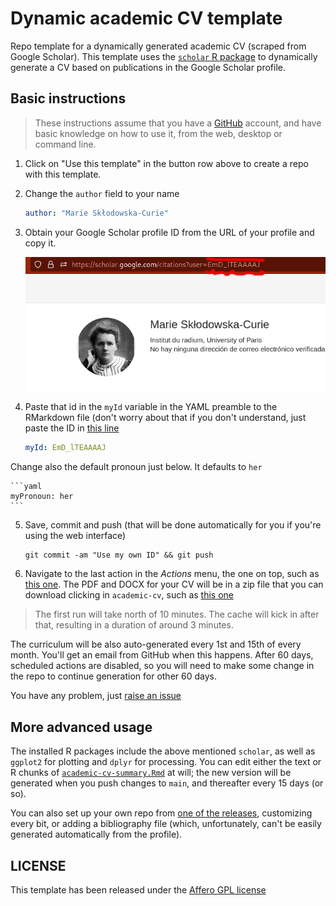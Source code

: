 # Dynamic academic CV template

Repo template for a dynamically generated academic CV (scraped from Google
Scholar). This template uses the [`scholar` R
package](https://cran.r-project.org/web/packages/scholar/index.html) to
dynamically generate a CV based on publications in the Google Scholar profile.

## Basic instructions

> These instructions assume that you have a [GitHub](https://github.com)
account, and have basic knowledge on how to use it, from the web, desktop or
command line.

1. Click on "Use this template" in the button row above to create a repo with
   this template.
2. Change the `author` field to your name

    ```YAML
    author: "Marie Skłodowska-Curie"
    ```

3. Obtain your Google Scholar profile ID from the URL of your profile and copy it.

    ![Google Profile ID](https://raw.githubusercontent.com/JJ/cv/master/img/marie-curie-id.png)

4. Paste that id in the `myId` variable in the YAML preamble to the RMarkdown
   file (don't worry about that if you don't understand, just paste the ID in
   [this line](https://github.com/JJ/dynamic-academic-cv-template/blob/95157f5627223d26d6362a366e963e21e09b252f/academic-cv-summary.Rmd#L9)

    ```yaml
    myId: EmD_lTEAAAAJ
    ```

Change also the default pronoun just below. It defaults to `her`

    ```yaml
    myPronoun: her
    ```

5. Save, commit and push (that will be done automatically for you if you're
   using the web interface)

    ```shell
    git commit -am "Use my own ID" && git push
    ```

6. Navigate to the last action in the *Actions* menu, the one on top, such as
   [this
   one](https://github.com/JJ/dynamic-academic-cv-template/actions/runs/4487482539). The
   PDF and DOCX for your CV will be in a zip file that you can download clicking in
   `academic-cv`, such as [this
   one](https://github.com/JJ/dynamic-academic-cv-template/suites/11725063370/artifacts/610441418)

> The first run will take north of 10 minutes. The cache will kick in after
that, resulting in a duration of around 3 minutes.

The curriculum will be also auto-generated every 1st and 15th of every
month. You'll get an email from GitHub when this happens. After 60
days, scheduled actions are disabled, so you will need to make some
change in the repo to continue generation for other 60 days.

You have any problem, just [raise an issue](https://github.com/JJ/dynamic-academic-cv-template/issues)

## More advanced usage

The installed R packages include the above mentioned `scholar`, as well as
`ggplot2` for plotting and `dplyr` for processing. You can edit either the text
or R chunks of [`academic-cv-summary.Rmd`](academic-cv-summary.Rmd) at will; the
new version will be generated when you push changes to `main`, and thereafter
every 15 days (or so).

You can also set up your own repo from [one of the
releases](https://github.com/JJ/dynamic-academic-cv-template/releases),
customizing every bit, or adding a bibliography file (which, unfortunately,
can't be easily generated automatically from the profile).

## LICENSE

This template has been released under the [Affero GPL license](LICENSE)
